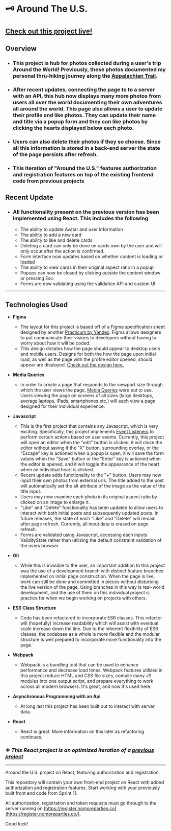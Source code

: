# 🗝 Around The U.S.

## [Check out this project live!](https://mccambley.github.io/around-react)

## Overview

- ### This project is hub for photos collected during a user's trip **Around the World**! Previously, these photos documented my personal thru-hiking journey along the [Appalachian Trail](https://en.wikipedia.org/wiki/Appalachian_Trail).

- ### After recent updates, connecting the page to to a server with an API, this hub now displays many more photos from users all over the world documenting their own adventures all around the world. This page also allows a user to update their profile and like photos. They can update their name and title via a popup form and they can like photos by clicking the hearts displayed below each photo.

- ### Users can also delete their photos if they so choose. Since all this information is stored in a back-end server the state of the page persists after refresh.
- ### This iteration of "Around the U.S." features authorization and registration features on top of the existing frontend code from previous projects

## Recent Update

- ### All functionality present on the previous version has been implemented using React. This includes the following

  - The ability to update Avatar and user information
  - The ability to add a new card
  - The ability to like and delete cards
  - Deleting a card can only be done on cards own by the user and will only occur after the action is confirmed.
  - Form interface now updates based on whether content is loading or loaded
  - The ability to view cards in their original aspect ratio in a popup
  - Popups can now be closed by clicking outside the content window or pressing Esc.
  - Forms are now validating using the validation API and custom UI

---

## Technologies Used

- **Figma**

  - The layout for this project is based off of a Figma specification sheet designed by another [Practicum by Yandex](https://practicum.yandex.com/). Figma allows designers to put communicate their visions to developers without having to worry about how it will be coded.
  - This design dictates how the page should appear to desktop users and mobile users. Designs for both the how the page upon initial load, as well as the page with the profile editor opened, should appear are displayed. [Check out the design here.](https://www.figma.com/file/SurN1jaeEQIhuZEDMhmWWf/Sprint-4-Around-The-U.S.-desktop-mobile?node-id=0%3A1)

- **Media Queries**

  - In order to create a page that responds to the viewport size through which the user views the page, [Media Queries](https://developer.mozilla.org/en-US/docs/Web/CSS/Media_Queries/Using_media_queries) were put to use. Users viewing the page on screens of all sizes (large desktops, average laptops, iPads, smartphones etc.) will each view a page designed for their individual experience.

- **Javascript**

  - This is the first project that contains any Javascript, which is very exciting. Specifically, this project implements [Event Listeners](https://developer.mozilla.org/en-US/docs/Web/API/EventTarget/addEventListener) to perform certain actions based on user events. Currently, this project will open an editor when the "edit" button is clicked, it will close the editor without saving if the "X" button, surrounding overlay, or the "Escape" key is actioned when a popup is open, it will save the form values when the "Save" button or the "Enter" key is actioned when the editor is opened, and it will toggle the appearance of the heart when an individual heart is clicked.
  - Recent update adds functionality to the "+" button. Users may now input their own photos from external urls. The title added to the post will automatically set the alt attribute of the image as the value of the title input.
  - Users may now examine each photo in its original aspect ratio by clicked on an image to enlarge it.
  - "Like" and "Delete" functionality has been updated to allow users to interact with both initial posts and subsequently updated posts. In future releases, the state of each "Like" and "Delete" will remain after page refresh. Currently, all input data is erased on page refresh.
  - Forms are validated using Javascript, accessing each inputs ValidityState rather than utilizing the default constraint validation of the users browser

- **Git**

  - While this is invisible to the user, an important addition to this project was the use of a development branch with distinct feature branches implemented on initial page construction. When the page is live, work can still be done and committed in pieces without disturbing the live version of the page. Using branches in this way is real-world development, and the use of them on this individual project is practice for when we begin working on projects with others.

- **ES6 Class Structure**

  - Code has been refactored to incorporate ES6 classes. This refactor will (hopefully) increase readability which will assist with eventual scale increase down the line. Due to the inherent flexibility of ES6 classes, the codebase as a whole is more flexible and the modular structure is well prepared to incorporate more functionality into the page.

- **Webpack**

  - Webpack is a bundling tool that can be used to enhance performance and decrease load times. Webpack features utilized in this project reduce HTML and CSS file sizes, compile many JS modules into one output script, and prepare everything to work across all modern browsers. It's great, and now it's used here.

- **Asynchronous Programming with an Api**

  - At long last this project has been built out to interact with server data.

- **React**
  - React is great. More information on this later as refactoring continues.

### ⚛️ _This React project is an optimized iteration of a [previous project](https://github.com/McCambley/web_project_4)_

---

Around the U.S. project on React, featuring authorization and registration.

This repository will contain your own front-end project on React with added authorization and registration features.
Start working with your previously built front end code from Sprint 11.

All authorization, registration and token requests must go through to the server running on [https://register.nomoreparties.co](https://register.nomoreparties.co/).

Good luck!
